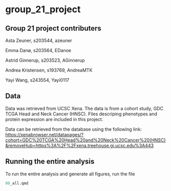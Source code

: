 # group_21_project

## Group 21 project contributers
Asta Zeuner, s203544, azeuner

Emma Danø, s203564, EDanoe

Astrid Ginnerup, s203523, AGinnerup

Andrea Kristensen, s193769, AndreaMTK

Yayi Wang, s243554, Yayi0117


## Data 
Data was retrieved from UCSC Xena. The data is from a cohort study, GDC TCGA Head and Neck Cancer (HNSC). Files descriping phenotypes and protein expression are included in this project.

Data can be retrieved from the database using the following link: https://xenabrowser.net/datapages/?cohort=GDC%20TCGA%20Head%20and%20Neck%20Cancer%20(HNSC)&removeHub=https%3A%2F%2Fxena.treehouse.gi.ucsc.edu%3A443


## Running the entire analysis
To run the entire analysis and generate all figures, run the file
```r
00_all.qmd

